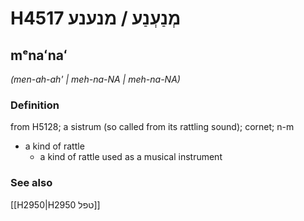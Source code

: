 # H4517 מְנַעְנַע / מנענע

## mᵉnaʻnaʻ

_(men-ah-ah' | meh-na-NA | meh-na-NA)_

### Definition

from H5128; a sistrum (so called from its rattling sound); cornet; n-m

- a kind of rattle
  - a kind of rattle used as a musical instrument

### See also

[[H2950|H2950 טפל]]
